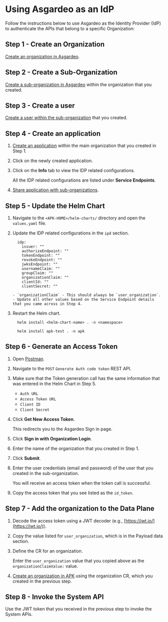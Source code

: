 # Using Asgardeo as an IdP

Follow the instructions below to use Asgardeo as the Identity Provider (IdP) to authenticate the APIs that belong to a specific Organization:

## Step 1 - Create an Organization

[Create an organization in Asgardeo](https://wso2.com/asgardeo/docs/guides/organization-management/manage-organizations/#create-a-new-organization).

## Step 2 - Create a Sub-Organization

[Create a sub-organization in Asgardeo](https://wso2.com/asgardeo/docs/guides/organization-management/manage-organizations/#create-a-suborganization) within the organization that you created.

## Step 3 - Create a user

[Create a user within the sub-organization](https://wso2.com/asgardeo/docs/guides/users/manage-customers/#onboard-a-user) that you created.

## Step 4 - Create an application

1. [Create an application](https://wso2.com/asgardeo/docs/guides/applications/register-oidc-web-app/#register-the-app) within the main organization that you created in Step 1.
2. Click on the newly created application.
3. Click on the **Info** tab to view the IDP related configurations.

    All the IDP related configurations are listed under **Service Endpoints**.

4. [Share application with sub-organizations](https://wso2.com/asgardeo/docs/guides/organization-management/manage-suborganizations/#share-applications-with-suborganizations).

## Step 5 - Update the Helm Chart

1. Navigate to the `<APK-HOME>/helm-charts/` directory and open the `values.yaml` file.
2. Update the IDP related configurations in the `ipd` section.

      ```
        idp:
          issuer: ""
          authorizeEndpoint: ""
          tokenEndpoint: ""
          revokeEndpoint: ""
          jwksEndpoint: ""      
          usernameClaim: ""
          groupClaim: ""
          organizationClaim: ""
          clientId: ""
          clientSecret: ""
      ```
      
       - `organizationClaim` - This should always be `user_organization`.
       - Update all other values based on the Service Endpoint details that you came across in Step 4.

3. Restart the Helm chart.

      ```tab="Format"
        helm install <helm-chart-name> . -n <namespace>
      ```

      ```tab="Example"
        helm install apk-test . -n apk
      ```


## Step 6 - Generate an Access Token

1. Open [Postman](../../administration/postman-tests).
2. Navigate to the `POST` `Generate Auth code token` REST API.
3. Make sure that the Token generation call has the same information that was entered in the Helm Chart in Step 5.
     
     - `Auth URL`
     - `Access Token URL`
     - `Client ID`
     - `Client Secret`

4. Click **Get New Access Token**.
     
     This redirects you to the Asgardeo Sign in page.

5. Click **Sign in with Organization Login**.
6. Enter the name of the organization that you created in Step 1.
7. Click **Submit**.
8. Enter the user credentials (email and password) of the user that you created in the sub-organization.

     You will receive an access token when the token call is successful.

9. Copy the access token that you see listed as the `id_token`.

## Step 7 - Add the organization to the Data Plane
     
1. Decode the access token using a JWT decoder (e.g., [https://jwt.io/](https://jwt.io/)).
2. Copy the value listed for `user_organization`, which is in the Payload data section.
3. Define the CR for an organization.

     Enter the `user_organization` value that you copied above as the `organizationClaimValue:` value.

4. [Create an organization in APK](../../../../administration/organizations/#create-an-organization) using the organization CR, which you created in the previous step.

## Step 8 - Invoke the System API

 Use the JWT token that you received in the previous step to invoke the System APIs.
